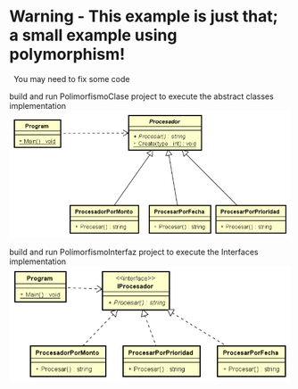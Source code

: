# Warning - This example is just that; a small example using polymorphism! 
 
You may need to fix some code

build and run PolimorfismoClase project to execute the abstract classes implementation
![Herencia](./Herencia.png?raw=true, "Herencia")


build and run PolimorfismoInterfaz project to execute the Interfaces implementation  
![Interfaz](./Interfaz.png?raw=true, "Interfaz")
 

